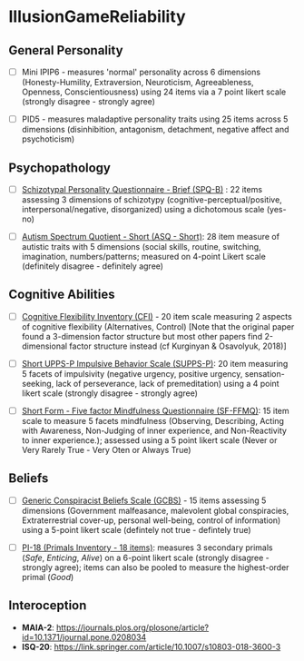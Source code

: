 # IllusionGameReliability

## General Personality

- [ ] Mini IPIP6 - measures 'normal' personality  across 6 dimensions (Honesty-Humility, Extraversion, Neuroticism, Agreeableness, Openness, Conscientiousness) using 24 items via a 7 point likert scale (strongly disagree - strongly agree)

- [ ] PID5 - measures maladaptive personality traits using 25 items across 5 dimensions (disinhibition, antagonism, detachment, negative affect and psychoticism)

## Psychopathology

- [ ] [Schizotypal Personality Questionnaire - Brief (SPQ-B)](https://psycnet.apa.org/doi/10.1521/pedi.1995.9.4.346) : 22 items assessing 3 dimensions of schizotypy (cognitive-perceptual/positive, interpersonal/negative, disorganized) using a dichotomous scale (yes-no)
 
- [ ] [Autism Spectrum Quotient - Short (ASQ - Short)](https://www.ncbi.nlm.nih.gov/pmc/articles/PMC3076581/): 28 item measure of autistic traits with 5 dimensions (social skills, routine, switching, imagination, numbers/patterns; measured on 4-point Likert scale (definitely disagree - definitely agree)

## Cognitive Abilities

- [ ] [Cognitive Flexibility Inventory (CFI)](https://link.springer.com/article/10.1007/s10608-009-9276-4) - 20 item scale measuring 2 aspects of cognitive flexibility (Alternatives, Control) [Note that the original paper found a 3-dimension factor structure but most other papers find 2-dimensional factor structure instead (cf Kurginyan & Osavolyuk, 2018)]

- [ ]  [Short UPPS-P Impulsive Behavior Scale (SUPPS-P)](https://doi.org/10.3389/fpsyt.2019.00139): 20 item measuring 5 facets of impulsivity (negative urgency, positive urgency, sensation-seeking, lack of perseverance, lack of premeditation) using a 4 point likert scale (strongly disagree - strongly agree)

- [ ] [Short Form - Five factor Mindfulness Questionnaire (SF-FFMQ)](https://doi.org/10.3389%2Ffpsyg.2019.03031): 15 item scale to measure 5 facets mindfulness (Observing, Describing, Acting with Awareness, Non-Judging of inner experience, and Non-Reactivity to inner experience.); assessed using a 5 point likert scale (Never or Very Rarely True - Very Oten or Always True) 

## Beliefs

- [ ] [Generic Conspiracist Beliefs Scale (GCBS)](https://doi.org/10.3389/fpsyg.2013.00279) - 15 items assessing 5 dimensions (Government malfeasance, malevolent global conspiracies, Extraterrestrial cover-up, personal well-being, control of information) using a 5-point likert scale (defintely not true - defintely true)

- [ ] [PI-18 (Primals Inventory - 18 items)](http://dx.doi.org/10.1037/pas0001055): measures 3 secondary primals (*Safe*, *Enticing*, *Alive*) on a 6-point likert scale (strongly disagree - strongly agree); items can also be pooled to measure the highest-order primal (*Good*)

## Interoception

- **MAIA-2**: https://journals.plos.org/plosone/article?id=10.1371/journal.pone.0208034
- **ISQ-20**: https://link.springer.com/article/10.1007/s10803-018-3600-3
